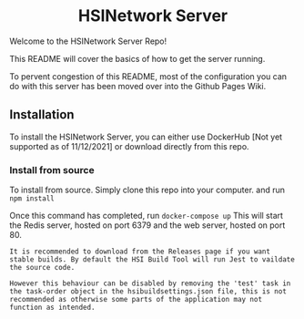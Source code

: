 <div align="center"><h1>HSINetwork Server</h1></div>

Welcome to the HSINetwork Server Repo!

This README will cover the basics of how to get the server running.

To pervent congestion of this README, most of the configuration you can do with this server has been moved over into the Github Pages Wiki.

## Installation
To install the HSINetwork Server, you can either use DockerHub [Not yet supported as of 11/12/2021] or download directly from this repo.

### Install from source
To install from source. Simply clone this repo into your computer. and run
``` npm install ```

Once this command has completed, run
``` docker-compose up ```
This will start the Redis server, hosted on port 6379 and the web server, hosted on port 80.

```
It is recommended to download from the Releases page if you want stable builds. By default the HSI Build Tool will run Jest to vaildate the source code.

However this behaviour can be disabled by removing the 'test' task in the task-order object in the hsibuildsettings.json file, this is not recommended as otherwise some parts of the application may not function as intended.
```